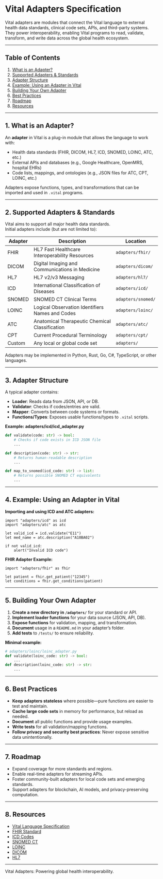 # Vital Adapters Specification

Vital adapters are modules that connect the Vital language to external health data standards, clinical code sets, APIs, and third-party systems.  
They power interoperability, enabling Vital programs to read, validate, transform, and write data across the global health ecosystem.

---

## Table of Contents

1. [What is an Adapter?](#what-is-an-adapter)
2. [Supported Adapters & Standards](#supported-adapters--standards)
3. [Adapter Structure](#adapter-structure)
4. [Example: Using an Adapter in Vital](#example-using-an-adapter-in-vital)
5. [Building Your Own Adapter](#building-your-own-adapter)
6. [Best Practices](#best-practices)
7. [Roadmap](#roadmap)
8. [Resources](#resources)

---

## 1. What is an Adapter?

An **adapter** in Vital is a plug-in module that allows the language to work with:

- Health data standards (FHIR, DICOM, HL7, ICD, SNOMED, LOINC, ATC, etc.)
- External APIs and databases (e.g., Google Healthcare, OpenMRS, hospital EHRs)
- Code lists, mappings, and ontologies (e.g., JSON files for ATC, CPT, LOINC, etc.)

Adapters expose functions, types, and transformations that can be imported and used in `.vital` programs.

---

## 2. Supported Adapters & Standards

Vital aims to support all major health data standards.  
Initial adapters include (but are not limited to):

| Adapter    | Description                          | Location                |
|------------|--------------------------------------|-------------------------|
| FHIR       | HL7 Fast Healthcare Interoperability Resources | `adapters/fhir/`   |
| DICOM      | Digital Imaging and Communications in Medicine | `adapters/dicom/`  |
| HL7        | HL7 v2/v3 Messaging                  | `adapters/hl7/`         |
| ICD        | International Classification of Diseases | `adapters/icd/`     |
| SNOMED     | SNOMED CT Clinical Terms             | `adapters/snomed/`      |
| LOINC      | Logical Observation Identifiers Names and Codes | `adapters/loinc/` |
| ATC        | Anatomical Therapeutic Chemical Classification | `adapters/atc/`    |
| CPT        | Current Procedural Terminology       | `adapters/cpt/`         |
| Custom     | Any local or global code set         | `adapters/`             |

Adapters may be implemented in Python, Rust, Go, C#, TypeScript, or other languages.

---

## 3. Adapter Structure

A typical adapter contains:

- **Loader**: Reads data from JSON, API, or DB.
- **Validator**: Checks if codes/entries are valid.
- **Mapper**: Converts between code systems or formats.
- **Functions/Types**: Exposes usable functions/types to `.vital` scripts.

**Example: adapters/icd/icd_adapter.py**
```python
def validate(code: str) -> bool:
    # Checks if code exists in ICD JSON file
    ...

def description(code: str) -> str:
    # Returns human-readable description
    ...

def map_to_snomed(icd_code: str) -> list:
    # Returns possible SNOMED CT equivalents
    ...
```

---

## 4. Example: Using an Adapter in Vital

**Importing and using ICD and ATC adapters:**
```vital
import "adapters/icd" as icd
import "adapters/atc" as atc

let valid_icd = icd.validate("E11")
let med_name = atc.description("A10BA02")

if not valid_icd:
    alert("Invalid ICD code")
```

**FHIR Adapter Example:**
```vital
import "adapters/fhir" as fhir

let patient = fhir.get_patient("12345")
let conditions = fhir.get_conditions(patient)
```

---

## 5. Building Your Own Adapter

1. **Create a new directory in `/adapters/`** for your standard or API.
2. **Implement loader functions** for your data source (JSON, API, DB).
3. **Expose functions** for validation, mapping, and transformation.
4. **Document** usage in a `README.md` in your adapter’s folder.
5. **Add tests** to `/tests/` to ensure reliability.

**Minimal example:**
```python
# adapters/loinc/loinc_adapter.py
def validate(loinc_code: str) -> bool:
    ...
def description(loinc_code: str) -> str:
    ...
```

---

## 6. Best Practices

- **Keep adapters stateless** where possible—pure functions are easier to test and maintain.
- **Cache large code sets** in memory for performance, but reload as needed.
- **Document** all public functions and provide usage examples.
- **Write tests** for all validation/mapping functions.
- **Follow privacy and security best practices**: Never expose sensitive data unintentionally.

---

## 7. Roadmap

- Expand coverage for more standards and regions.
- Enable real-time adapters for streaming APIs.
- Foster community-built adapters for local code sets and emerging standards.
- Support adapters for blockchain, AI models, and privacy-preserving computation.

---

## 8. Resources

- [Vital Language Specification](language_spec.md)
- [FHIR Standard](https://www.hl7.org/fhir/)
- [ICD Codes](https://www.who.int/standards/classifications/classification-of-diseases)
- [SNOMED CT](https://www.snomed.org/)
- [LOINC](https://loinc.org/)
- [DICOM](https://www.dicomstandard.org/)
- [HL7](https://www.hl7.org/)

---

Vital Adapters: Powering global health interoperability.